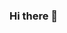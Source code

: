 ### Hi there 👋

<!--
**iamaparnad/iamaparnad** is a ✨ _special_ ✨ repository because its `README.md` (this file) appears on your GitHub profile.

Here are some ideas to get you started:

- 🔭 I’m currently working on ...
- 🌱 I’m currently learning ...
- 👯 I’m looking to collaborate on ...
- 🤔 I’m looking for help with ...<h1 align="center">Hi 👋, I'm Aparna D</h1>
<h3 align="center">Student At Mohandas College of Engineering And Technology</h3>


<p align="left"> <img src="https://komarev.com/ghpvc/?username=iamaparnad&label=Profile%20views&color=0e75b6&style=flat" alt="iamaparnad" /> </p>

<p align="left"> <a href="https://github.com/ryo-ma/github-profile-trophy"><img src="https://github-profile-trophy.vercel.app/?username=iamaparnad" alt="iamaparnad" /></a> </p>

<p align="left"> <a href="https://twitter.com/" target="blank"><img src="https://img.shields.io/twitter/follow/?logo=twitter&style=for-the-badge" alt="" /></a> </p>

- 🌱 I’m currently learning **Java**

- 📫 How to reach me **aparna05official@gmail.com**

<h3 align="left">Connect with me:</h3>
<p align="left">
<a href="https://linkedin.com/in/aparna d" target="blank"><img align="center" src="https://raw.githubusercontent.com/rahuldkjain/github-profile-readme-generator/master/src/images/icons/Social/linked-in-alt.svg" alt="aparna d" height="30" width="40" /></a>
<a href="https://instagram.com/i_am_aparna_vinod" target="blank"><img align="center" src="https://raw.githubusercontent.com/rahuldkjain/github-profile-readme-generator/master/src/images/icons/Social/instagram.svg" alt="i_am_aparna_vinod" height="30" width="40" /></a>
</p>

<h3 align="left">Languages and Tools:</h3>
<p align="left"> <a href="https://developer.android.com" target="_blank" rel="noreferrer"> <img src="https://raw.githubusercontent.com/devicons/devicon/master/icons/android/android-original-wordmark.svg" alt="android" width="40" height="40"/> </a> <a href="https://www.w3schools.com/cpp/" target="_blank" rel="noreferrer"> <img src="https://raw.githubusercontent.com/devicons/devicon/master/icons/cplusplus/cplusplus-original.svg" alt="cplusplus" width="40" height="40"/> </a> <a href="https://www.w3.org/html/" target="_blank" rel="noreferrer"> <img src="https://raw.githubusercontent.com/devicons/devicon/master/icons/html5/html5-original-wordmark.svg" alt="html5" width="40" height="40"/> </a> <a href="https://www.java.com" target="_blank" rel="noreferrer"> <img src="https://raw.githubusercontent.com/devicons/devicon/master/icons/java/java-original.svg" alt="java" width="40" height="40"/> </a> <a href="https://www.mysql.com/" target="_blank" rel="noreferrer"> <img src="https://raw.githubusercontent.com/devicons/devicon/master/icons/mysql/mysql-original-wordmark.svg" alt="mysql" width="40" height="40"/> </a> <a href="https://www.python.org" target="_blank" rel="noreferrer"> <img src="https://raw.githubusercontent.com/devicons/devicon/master/icons/python/python-original.svg" alt="python" width="40" height="40"/> </a> </p>

<p><img align="left" src="https://github-readme-stats.vercel.app/api/top-langs?username=iamaparnad&show_icons=true&locale=en&layout=compact" alt="iamaparnad" /></p>

<p>&nbsp;<img align="center" src="https://github-readme-stats.vercel.app/api?username=iamaparnad&show_icons=true&locale=en" alt="iamaparnad" /></p>

<p><img align="center" src="https://github-readme-streak-stats.herokuapp.com/?user=iamaparnad&" alt="iamaparnad" /></p>

- 💬 Ask me about ...
- 📫 How to reach me: ...
- 😄 Pronouns: ...
- ⚡ Fun fact: ...
-->
